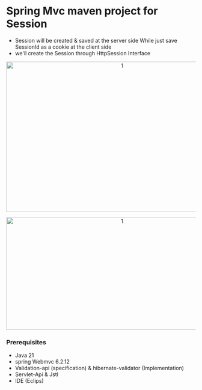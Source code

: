# Spring Mvc maven project for Session
- Session will be created & saved at  the server side While just save SessionId as a cookie at the client side
- we'll create the Session through HttpSession Interface
 <p align="center">
   <img width="600" height="400" alt="1" src="https://github.com/user-attachments/assets/036335c7-7843-414a-ba9b-2792e8c9ee4a" />
 </p>
<p align="center">
<img width="600" height="300" alt="1" src="https://github.com/user-attachments/assets/a10bcf4d-62c0-4f7b-9c2a-b85d31ae6432" />
</p>


### Prerequisites
- Java 21
- spring Webmvc 6.2.12
- Validation-api (specification) & hibernate-validator (Implementation)
- Servlet-Api & Jstl
- IDE (Eclips)
